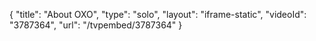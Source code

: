 {
    "title": "About OXO",
    "type": "solo",
    "layout": "iframe-static",
    "videoId": "3787364",
    "url": "\/tvpembed\/3787364"
}
